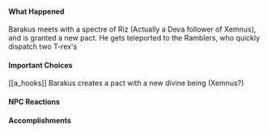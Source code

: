 #### What Happened
Barakus meets with a spectre of Riz (Actually a Deva follower of Xemnus), and is granted a new pact. He gets teleported to the Ramblers, who quickly dispatch two T-rex's
#### Important Choices
[[a_hooks]] Barakus creates a pact with a new divine being (Xemnus?)
#### NPC Reactions

#### Accomplishments

